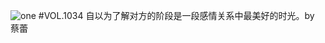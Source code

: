 ![one](http://image.wufazhuce.com/FuwZxRHz3NSqTU1dXVs-yiFZy4b6)
#VOL.1034
自以为了解对方的阶段是一段感情关系中最美好的时光。by 蔡蕾